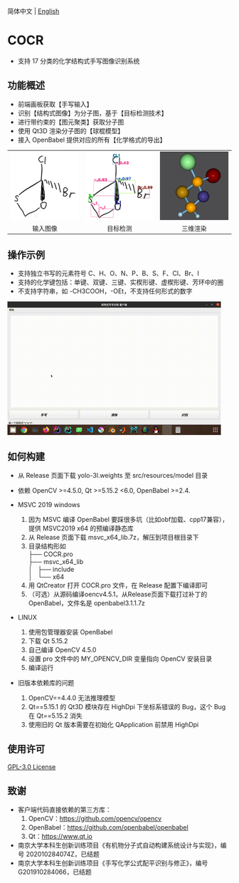 简体中文 | [English](./README-en.md)

# COCR

* 支持 17 分类的化学结构式手写图像识别系统

## 功能概述

* 前端画板获取【手写输入】
* 识别【结构式图像】为分子图，基于【目标检测技术】
* 进行带约束的【图元聚类】获取分子图
* 使用 Qt3D 渲染分子图的【球棍模型】
* 接入 OpenBabel 提供对应的所有【化学格式的导出】

<table width="100%" border="0" cellspacing="0" cellpadding="0">
<tr>
  <td align="center"><img src="assets/origin.png" width="auto" height="auto"/></td>
  <td align="center"><img src="assets/soso17.png" width="auto" height="auto"/></td>
  <td align="center"><img src="assets/stick-and-ball.png" width="auto" height="auto"/></td>
</tr>
<tr>
  <td align="center">输入图像</td>
  <td align="center">目标检测</td>
  <td align="center">三维渲染</td>
  </tr>
</table>

## 操作示例

* 支持独立书写的元素符号 C、H、O、N、P、B、S、F、Cl、Br、I
* 支持的化学键包括：单键、双键、三键、实楔形键、虚楔形键、芳环中的圈
* 不支持字符串，如 -CH3COOH，-OEt，不支持任何形式的数字

![全功能展示 三倍速率播放](./assets/demo_3x.gif)

## 如何构建

* 从 Release 页面下载 yolo-3l.weights 至 src/resources/model 目录

* 依赖 OpenCV >=4.5.0, Qt >=5.15.2 <6.0, OpenBabel >=2.4.

* MSVC 2019 windows
    1. 因为 MSVC 编译 OpenBabel 要踩很多坑（比如obf加载、cpp17兼容），提供 MSVC2019 x64 的预编译静态库
    2. 从 Release 页面下载 msvc_x64_lib.7z，解压到项目根目录下
    3. 目录结构形如 \
                ├── COCR.pro\
                ├── msvc_x64_lib\
                │   ├── include\
                │   └── x64
    4. 用 QtCreator 打开 COCR.pro 文件，在 Release 配置下编译即可
    5. （可选）从源码编译oencv4.5.1，从Release页面下载打过补丁的OpenBabel，文件名是 openbabel3.1.1.7z

* LINUX
    1. 使用包管理器安装 OpenBabel
    2. 下载 Qt 5.15.2
    3. 自己编译 OpenCV 4.5.0
    4. 设置 pro 文件中的 MY_OPENCV_DIR 变量指向 OpenCV 安装目录
    5. 编译运行

* 旧版本依赖库的问题
    1. OpenCV==4.4.0 无法推理模型
    2. Qt==5.15.1 的 Qt3D 模块存在 HighDpi 下坐标系错误的 Bug，这个 Bug 在 Qt==5.15.2 消失
    3. 使用旧的 Qt 版本需要在初始化 QApplication 前禁用 HighDpi

## 使用许可
[GPL-3.0 License](LICENSE.md)

## 致谢
* 客户端代码直接依赖的第三方库：
  1. OpenCV：https://github.com/opencv/opencv
  2. OpenBabel：https://github.com/openbabel/openbabel
  3. Qt：https://www.qt.io
* 南京大学本科生创新训练项目《有机物分子式自动构建系统设计与实现》，编号 202010284074Z，已结题
* 南京大学本科生创新训练项目《手写化学公式配平识别与修正》，编号 G201910284066，已结题
